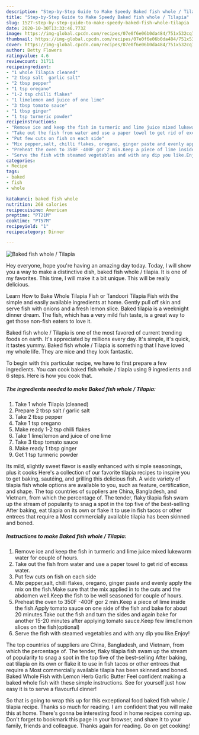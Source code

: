 ```yaml
---
description: "Step-by-Step Guide to Make Speedy Baked fish whole / Tilapia"
title: "Step-by-Step Guide to Make Speedy Baked fish whole / Tilapia"
slug: 1527-step-by-step-guide-to-make-speedy-baked-fish-whole-tilapia
date: 2020-10-30T13:33:46.773Z
image: https://img-global.cpcdn.com/recipes/07e0f6e06b0da484/751x532cq70/baked-fish-whole-tilapia-recipe-main-photo.jpg
thumbnail: https://img-global.cpcdn.com/recipes/07e0f6e06b0da484/751x532cq70/baked-fish-whole-tilapia-recipe-main-photo.jpg
cover: https://img-global.cpcdn.com/recipes/07e0f6e06b0da484/751x532cq70/baked-fish-whole-tilapia-recipe-main-photo.jpg
author: Betty Flowers
ratingvalue: 4.6
reviewcount: 31711
recipeingredient:
- "1 whole Tilapia cleaned"
- "2 tbsp salt  garlic salt"
- "2 tbsp pepper"
- "1 tsp oregano"
- "1-2 tsp chilli flakes"
- "1 limelemon and juice of one lime"
- "3 tbsp tomato sauce"
- "1 tbsp ginger"
- "1 tsp turmeric powder"
recipeinstructions:
- "Remove ice and keep the fish in turmeric and lime juice mixed lukewarm water for couple of hours."
- "Take out the fish from water and use a paper towel to get rid of excess water."
- "Put few cuts on fish on each side"
- "Mix pepper,salt, chilli flakes, oregano, ginger paste and evenly apply the mix on the fish.Make sure that the mix applied in to the cuts and the abdomen well.Keep the fish to be well seasoned for couple of hours."
- "Preheat the oven to 350F -400F gor 2 min.Keep a piece of lime inside the fish.Apply tomato sauce on one side of the fish and bake for about 20 minutes.Take out the fish and turn the sides and again bake for another 15-20 minutes after applying tomato sauce.Keep few lime/lemon slices on the fish(optional)"
- "Serve the fish with steamed vegetables and with any dip you like.Enjoy!"
categories:
- Recipe
tags:
- baked
- fish
- whole

katakunci: baked fish whole 
nutrition: 268 calories
recipecuisine: American
preptime: "PT21M"
cooktime: "PT57M"
recipeyield: "1"
recipecategory: Dinner

---
```



![Baked fish whole / Tilapia](https://img-global.cpcdn.com/recipes/07e0f6e06b0da484/751x532cq70/baked-fish-whole-tilapia-recipe-main-photo.jpg)

Hey everyone, hope you're having an amazing day today. Today, I will show you a way to make a distinctive dish, baked fish whole / tilapia. It is one of my favorites. This time, I will make it a bit unique. This will be really delicious.

Learn How to Bake Whole Tilapia Fish or Tandoori Tilapia Fish with the simple and easily available ingredients at home. Gently pull off skin and serve fish with onions and a fresh lemon slice. Baked tilapia is a weeknight dinner dream. The fish, which has a very mild fish taste, is a great way to get those non-fish eaters to love it.

Baked fish whole / Tilapia is one of the most favored of current trending foods on earth. It's appreciated by millions every day. It's simple, it's quick, it tastes yummy. Baked fish whole / Tilapia is something that I have loved my whole life. They are nice and they look fantastic.


To begin with this particular recipe, we have to first prepare a few ingredients. You can cook baked fish whole / tilapia using 9 ingredients and 6 steps. Here is how you cook that.

<!--inarticleads1-->

##### The ingredients needed to make Baked fish whole / Tilapia:

1. Take 1 whole Tilapia (cleaned)
1. Prepare 2 tbsp salt / garlic salt
1. Take 2 tbsp pepper
1. Take 1 tsp oregano
1. Make ready 1-2 tsp chilli flakes
1. Take 1 lime/lemon and juice of one lime
1. Take 3 tbsp tomato sauce
1. Make ready 1 tbsp ginger
1. Get 1 tsp turmeric powder


Its mild, slightly sweet flavor is easily enhanced with simple seasonings, plus it cooks Here&#39;s a collection of our favorite tilapia recipes to inspire you to get baking, sautéing, and grilling this delicious fish. A wide variety of tilapia fish whole options are available to you, such as feature, certification, and shape. The top countries of suppliers are China, Bangladesh, and Vietnam, from which the percentage of. The tender, flaky tilapia fish swam up the stream of popularity to snag a spot in the top five of the best-selling After baking, eat tilapia on its own or flake it to use in fish tacos or other entrees that require a Most commercially available tilapia has been skinned and boned. 

<!--inarticleads2-->

##### Instructions to make Baked fish whole / Tilapia:

1. Remove ice and keep the fish in turmeric and lime juice mixed lukewarm water for couple of hours.
1. Take out the fish from water and use a paper towel to get rid of excess water.
1. Put few cuts on fish on each side
1. Mix pepper,salt, chilli flakes, oregano, ginger paste and evenly apply the mix on the fish.Make sure that the mix applied in to the cuts and the abdomen well.Keep the fish to be well seasoned for couple of hours.
1. Preheat the oven to 350F -400F gor 2 min.Keep a piece of lime inside the fish.Apply tomato sauce on one side of the fish and bake for about 20 minutes.Take out the fish and turn the sides and again bake for another 15-20 minutes after applying tomato sauce.Keep few lime/lemon slices on the fish(optional)
1. Serve the fish with steamed vegetables and with any dip you like.Enjoy!


The top countries of suppliers are China, Bangladesh, and Vietnam, from which the percentage of. The tender, flaky tilapia fish swam up the stream of popularity to snag a spot in the top five of the best-selling After baking, eat tilapia on its own or flake it to use in fish tacos or other entrees that require a Most commercially available tilapia has been skinned and boned. Baked Whole Fish with Lemon Herb Garlic Butter Feel confident making a baked whole fish with these simple instructions. See for yourself just how easy it is to serve a flavourful dinner! 

So that is going to wrap this up for this exceptional food baked fish whole / tilapia recipe. Thanks so much for reading. I am confident that you will make this at home. There's gonna be interesting food in home recipes coming up. Don't forget to bookmark this page in your browser, and share it to your family, friends and colleague. Thanks again for reading. Go on get cooking!
